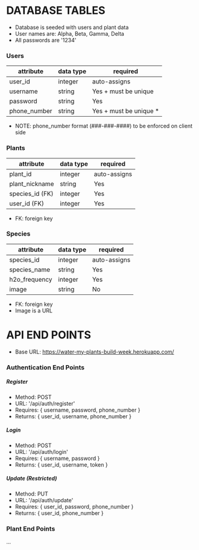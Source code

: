 #  DATABASE TABLES

* Database is seeded with users and plant data
* User names are: Alpha, Beta, Gamma, Delta
* All passwords are '1234'

### Users

| attribute      | data type | required                |
|----------------|-----------|-------------------------|
| user_id        | integer   | auto-assigns            |
| username       | string    | Yes + must be unique    |
| password       | string    | Yes                     |
| phone_number   | string    | Yes + must be unique *  |

* NOTE: phone_number format (###-###-####) to be enforced on client side 


### Plants

| attribute           | data type | required     |
|---------------------|-----------|--------------|
| plant_id            | integer   | auto-assigns |
| plant_nickname      | string    | Yes          |
| species_id (FK)     | integer   | Yes          |
| user_id (FK)        | integer   | Yes          |

* FK: foreign key

### Species

| attribute         | data type | required     |
|-------------------|-----------|--------------|
| species_id        | integer   | auto-assigns |
| species_name      | string    | Yes          |
| h2o_frequency     | integer   | Yes          |
| image             | string    | No           |

- FK: foreign key
- Image is a URL 



#  API END POINTS

* Base URL: https://water-my-plants-build-week.herokuapp.com/

### Authentication End Points

##### Register
* Method: POST
* URL: '/api/auth/register' 
* Requires: { username, password, phone_number } 
* Returns: { user_id, username, phone_number }

##### Login
* Method: POST
* URL: '/api/auth/login' 
* Requires: { username, password }
* Returns: { user_id, username, token }

##### Update (Restricted)
* Method: PUT
* URL: '/api/auth/update' 
* Requires: { user_id, password, phone_number } 
* Returns: { user_id, phone_number }

### Plant End Points ##
...
